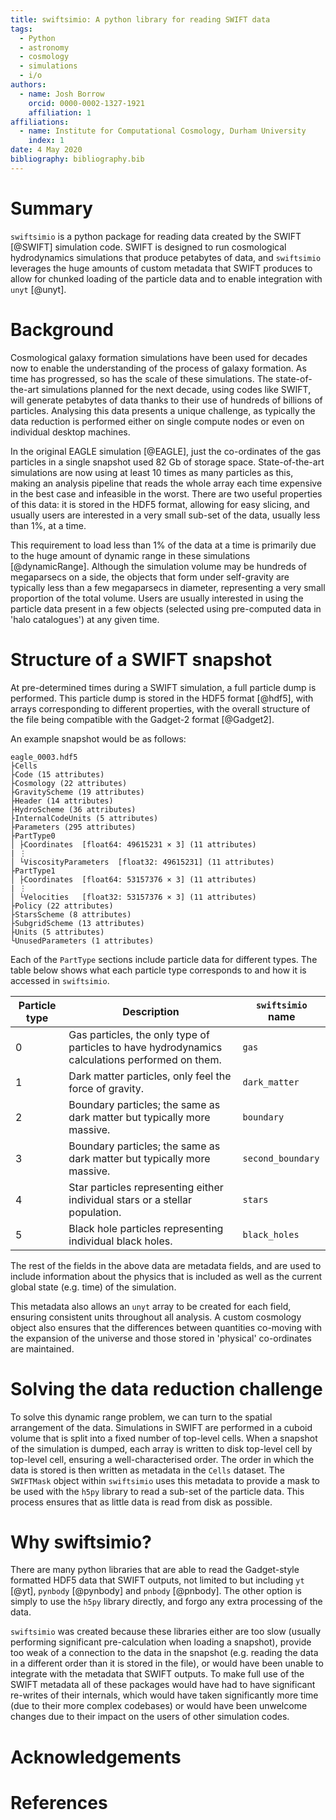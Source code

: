 ```yaml
---
title: swiftsimio: A python library for reading SWIFT data
tags:
  - Python
  - astronomy
  - cosmology
  - simulations
  - i/o
authors: 
  - name: Josh Borrow
    orcid: 0000-0002-1327-1921
    affiliation: 1
affiliations:
  - name: Institute for Computational Cosmology, Durham University
    index: 1
date: 4 May 2020
bibliography: bibliography.bib
---
```


# Summary

`swiftsimio` is a python package for reading data created by the SWIFT [@SWIFT]
simulation code. SWIFT is designed to run cosmological hydrodynamics
simulations that produce petabytes of data, and `swiftsimio` leverages the huge
amounts of custom metadata that SWIFT produces to allow for chunked loading of
the particle data and to enable integration with `unyt` [@unyt].

# Background

Cosmological galaxy formation simulations have been used for decades now to
enable the understanding of the process of galaxy formation. As time has
progressed, so has the scale of these simulations. The state-of-the-art
simulations planned for the next decade, using codes like SWIFT, will generate
petabytes of data thanks to their use of hundreds of billions of particles.
Analysing this data presents a unique challenge, as typically the data
reduction is performed either on single compute nodes or even on individual
desktop machines. 

In the original EAGLE simulation [@EAGLE], just the co-ordinates of the gas
particles in a single snapshot used 82 Gb of storage space. State-of-the-art
simulations are now using at least 10 times as many particles as this, making
an analysis pipeline that reads the whole array each time expensive in the best
case and infeasible in the worst. There are two useful properties of this data:
it is stored in the HDF5 format, allowing for easy slicing, and usually users
are interested in a very small sub-set of the data, usually less than 1%, at a
time.

This requirement to load less than 1% of the data at a time is primarily due to
the huge amount of dynamic range in these simulations [@dynamicRange]. Although
the simulation volume may be hundreds of megaparsecs on a side, the objects
that form under self-gravity are typically less than a few megaparsecs in
diameter, representing a very small proportion of the total volume. Users are
usually interested in using the particle data present in a few objects
(selected using pre-computed data in 'halo catalogues') at any given time.

# Structure of a SWIFT snapshot

At pre-determined times during a SWIFT simulation, a full particle dump is
performed.  This particle dump is stored in the HDF5 format [@hdf5], with
arrays corresponding to different properties, with the overall structure of the
file being compatible with the Gadget-2 format [@Gadget2].

An example snapshot would be as follows:
```
eagle_0003.hdf5
├Cells 
├Code (15 attributes)
├Cosmology (22 attributes)
├GravityScheme (19 attributes)
├Header (14 attributes)
├HydroScheme (36 attributes)
├InternalCodeUnits (5 attributes)
├Parameters (295 attributes)
├PartType0
│ ├Coordinates	[float64: 49615231 × 3] (11 attributes)
| ⋮
│ └ViscosityParameters	[float32: 49615231] (11 attributes)
├PartType1
│ ├Coordinates	[float64: 53157376 × 3] (11 attributes)
| ⋮
│ └Velocities	[float32: 53157376 × 3] (11 attributes)
├Policy (22 attributes)
├StarsScheme (8 attributes)
├SubgridScheme (13 attributes)
├Units (5 attributes)
└UnusedParameters (1 attributes)
```
Each of the `PartType` sections include particle data for different types. The
table below shows what each particle type corresponds to and how it is accessed
in `swiftsimio`.

| Particle type | Description                                                                                     | `swiftsimio` name |
|---------------|-------------------------------------------------------------------------------------------------|-------------------|
| 0             | Gas particles, the only type of particles to have hydrodynamics calculations performed on them. | `gas`             |
| 1             | Dark matter particles, only feel the force of gravity.                                          | `dark_matter`     |
| 2             | Boundary particles; the same as dark matter but typically more massive.                         | `boundary`        |
| 3             | Boundary particles; the same as dark matter but typically more massive.                         | `second_boundary` |
| 4             | Star particles representing either individual stars or a stellar population.                    | `stars`           |
| 5             | Black hole particles representing individual black holes.                                       | `black_holes`     |

The rest of the fields in the above data are metadata fields, and are used to
include information about the physics that is included as well as the current
global state (e.g.  time) of the simulation.

This metadata also allows an `unyt` array to be created for each field,
ensuring consistent units throughout all analysis. A custom cosmology object
also ensures that the differences between quantities co-moving with the
expansion of the universe and those stored in 'physical' co-ordinates are
maintained.

# Solving the data reduction challenge

To solve this dynamic range problem, we can turn to the spatial arrangement of
the data. Simulations in SWIFT are performed in a cuboid volume that is split
into a fixed number of top-level cells. When a snapshot of the simulation is
dumped, each array is written to disk top-level cell by top-level cell,
ensuring a well-characterised order.  The order in which the data is stored is
then written as metadata in the `Cells` dataset.  The `SWIFTMask` object within
`swiftsimio` uses this metadata to provide a mask to be used with the `h5py`
library to read a sub-set of the particle data. This process ensures that as
little data is read from disk as possible.

# Why swiftsimio?

There are many python libraries that are able to read the Gadget-style
formatted HDF5 data that SWIFT outputs, not limited to but including `yt`
[@yt], `pynbody` [@pynbody] and `pnbody` [@pnbody]. The other option is simply
to use the `h5py` library directly, and forgo any extra processing of the data.

`swiftsimio` was created because these libraries either are too slow (usually
performing significant pre-calculation when loading a snapshot), provide too
weak of a connection to the data in the snapshot (e.g. reading the data in a
different order than it is stored in the file), or would have been unable to
integrate with the metadata that SWIFT outputs.  To make full use of the SWIFT
metadata all of these packages would have had to have significant re-writes of
their internals, which would have taken significantly more time (due to their
more complex codebases) or would have been unwelcome changes due to their
impact on the users of other simulation codes.

# Acknowledgements


# References
